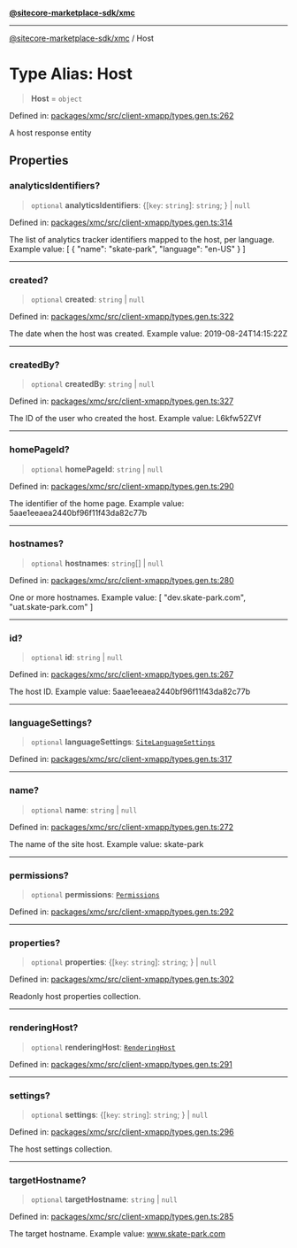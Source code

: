 [**@sitecore-marketplace-sdk/xmc**](../README.md)

***

[@sitecore-marketplace-sdk/xmc](../README.md) / Host

# Type Alias: Host

> **Host** = `object`

Defined in: [packages/xmc/src/client-xmapp/types.gen.ts:262](https://github.com/Sitecore/sitecore-marketplace-sdk/blob/e87783cce9f115393973a45e109d17b99bf1df7e/packages/xmc/src/client-xmapp/types.gen.ts#L262)

A host response entity

## Properties

### analyticsIdentifiers?

> `optional` **analyticsIdentifiers**: \{[`key`: `string`]: `string`; \} \| `null`

Defined in: [packages/xmc/src/client-xmapp/types.gen.ts:314](https://github.com/Sitecore/sitecore-marketplace-sdk/blob/e87783cce9f115393973a45e109d17b99bf1df7e/packages/xmc/src/client-xmapp/types.gen.ts#L314)

The list of analytics tracker identifiers mapped to the host, per language.
Example value: [
{
"name": "skate-park",
"language": "en-US"
}
]

***

### created?

> `optional` **created**: `string` \| `null`

Defined in: [packages/xmc/src/client-xmapp/types.gen.ts:322](https://github.com/Sitecore/sitecore-marketplace-sdk/blob/e87783cce9f115393973a45e109d17b99bf1df7e/packages/xmc/src/client-xmapp/types.gen.ts#L322)

The date when the host was created.
Example value: 2019-08-24T14:15:22Z

***

### createdBy?

> `optional` **createdBy**: `string` \| `null`

Defined in: [packages/xmc/src/client-xmapp/types.gen.ts:327](https://github.com/Sitecore/sitecore-marketplace-sdk/blob/e87783cce9f115393973a45e109d17b99bf1df7e/packages/xmc/src/client-xmapp/types.gen.ts#L327)

The ID of the user who created the host.
Example value: L6kfw52ZVf

***

### homePageId?

> `optional` **homePageId**: `string` \| `null`

Defined in: [packages/xmc/src/client-xmapp/types.gen.ts:290](https://github.com/Sitecore/sitecore-marketplace-sdk/blob/e87783cce9f115393973a45e109d17b99bf1df7e/packages/xmc/src/client-xmapp/types.gen.ts#L290)

The identifier of the home page.
Example value: 5aae1eeaea2440bf96f11f43da82c77b

***

### hostnames?

> `optional` **hostnames**: `string`[] \| `null`

Defined in: [packages/xmc/src/client-xmapp/types.gen.ts:280](https://github.com/Sitecore/sitecore-marketplace-sdk/blob/e87783cce9f115393973a45e109d17b99bf1df7e/packages/xmc/src/client-xmapp/types.gen.ts#L280)

One or more hostnames.
Example value: [
"dev.skate-park.com",
"uat.skate-park.com"
]

***

### id?

> `optional` **id**: `string` \| `null`

Defined in: [packages/xmc/src/client-xmapp/types.gen.ts:267](https://github.com/Sitecore/sitecore-marketplace-sdk/blob/e87783cce9f115393973a45e109d17b99bf1df7e/packages/xmc/src/client-xmapp/types.gen.ts#L267)

The host ID.
Example value: 5aae1eeaea2440bf96f11f43da82c77b

***

### languageSettings?

> `optional` **languageSettings**: [`SiteLanguageSettings`](SiteLanguageSettings.md)

Defined in: [packages/xmc/src/client-xmapp/types.gen.ts:317](https://github.com/Sitecore/sitecore-marketplace-sdk/blob/e87783cce9f115393973a45e109d17b99bf1df7e/packages/xmc/src/client-xmapp/types.gen.ts#L317)

***

### name?

> `optional` **name**: `string` \| `null`

Defined in: [packages/xmc/src/client-xmapp/types.gen.ts:272](https://github.com/Sitecore/sitecore-marketplace-sdk/blob/e87783cce9f115393973a45e109d17b99bf1df7e/packages/xmc/src/client-xmapp/types.gen.ts#L272)

The name of the site host.
Example value: skate-park

***

### permissions?

> `optional` **permissions**: [`Permissions`](Permissions.md)

Defined in: [packages/xmc/src/client-xmapp/types.gen.ts:292](https://github.com/Sitecore/sitecore-marketplace-sdk/blob/e87783cce9f115393973a45e109d17b99bf1df7e/packages/xmc/src/client-xmapp/types.gen.ts#L292)

***

### properties?

> `optional` **properties**: \{[`key`: `string`]: `string`; \} \| `null`

Defined in: [packages/xmc/src/client-xmapp/types.gen.ts:302](https://github.com/Sitecore/sitecore-marketplace-sdk/blob/e87783cce9f115393973a45e109d17b99bf1df7e/packages/xmc/src/client-xmapp/types.gen.ts#L302)

Readonly host properties collection.

***

### renderingHost?

> `optional` **renderingHost**: [`RenderingHost`](RenderingHost.md)

Defined in: [packages/xmc/src/client-xmapp/types.gen.ts:291](https://github.com/Sitecore/sitecore-marketplace-sdk/blob/e87783cce9f115393973a45e109d17b99bf1df7e/packages/xmc/src/client-xmapp/types.gen.ts#L291)

***

### settings?

> `optional` **settings**: \{[`key`: `string`]: `string`; \} \| `null`

Defined in: [packages/xmc/src/client-xmapp/types.gen.ts:296](https://github.com/Sitecore/sitecore-marketplace-sdk/blob/e87783cce9f115393973a45e109d17b99bf1df7e/packages/xmc/src/client-xmapp/types.gen.ts#L296)

The host settings collection.

***

### targetHostname?

> `optional` **targetHostname**: `string` \| `null`

Defined in: [packages/xmc/src/client-xmapp/types.gen.ts:285](https://github.com/Sitecore/sitecore-marketplace-sdk/blob/e87783cce9f115393973a45e109d17b99bf1df7e/packages/xmc/src/client-xmapp/types.gen.ts#L285)

The target hostname.
Example value: www.skate-park.com
